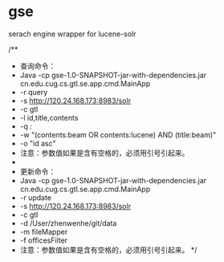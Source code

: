 # gse
serach engine wrapper for lucene-solr

/**
 * 查询命令：
 * Java -cp gse-1.0-SNAPSHOT-jar-with-dependencies.jar cn.edu.cug.cs.gtl.se.app.cmd.MainApp
 * -r query
 * -s http://120.24.168.173:8983/solr
 * -c gtl
 * -l id,title,contents
 * -q *:*
 * -w "(contents:beam OR contents:lucene) AND (title:beam)"
 * -o "id asc"
 * 注意：参数值如果是含有空格的，必须用引号引起来。
 *
 * 更新命令：
 * Java -cp gse-1.0-SNAPSHOT-jar-with-dependencies.jar cn.edu.cug.cs.gtl.se.app.cmd.MainApp
 * -r update
 * -s http://120.24.168.173:8983/solr
 * -c gtl
 * -d /User/zhenwenhe/git/data
 * -m fileMapper
 * -f officesFilter
 * 注意：参数值如果是含有空格的，必须用引号引起来。
 */
